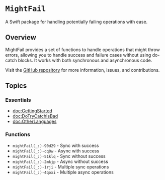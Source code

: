 # `MightFail`

A Swift package for handling potentially failing operations with ease.

## Overview

MightFail provides a set of functions to handle operations that might throw errors, allowing you to handle success and failure cases without using do-catch blocks. It works with both synchronous and asynchronous code.

Visit the [GitHub repository](https://github.com/might-fail/swift.git) for more information, issues, and contributions.

## Topics

### Essentials

- <doc:GettingStarted>
- <doc:DoTryCatchIsBad>
- <doc:OtherLanguages>

### Functions

- ``mightFail(_:)-90d29`` - Sync with success
- ``mightFail(_:)-cq0w`` - Async with success
- ``mightFail(_:)-51klq`` - Sync without success
- ``mightFail(_:)-2mkjp`` - Async without success
- ``mightFail(_:)-1rji`` - Multiple sync operations
- ``mightFail(_:)-4qoxi`` - Multiple async operations
